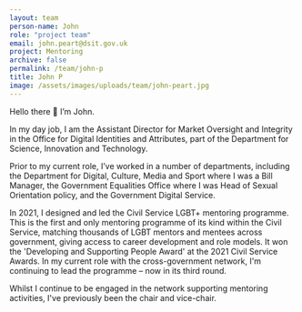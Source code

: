 ```yaml
---
layout: team
person-name: John
role: "project team"
email: john.peart@dsit.gov.uk
project: Mentoring
archive: false
permalink: /team/john-p
title: John P
image: /assets/images/uploads/team/john-peart.jpg
---
```


Hello there 👋 I’m John.

In my day job, I am the Assistant Director for Market Oversight and Integrity in the Office for Digital Identities and Attributes, part of the Department for Science, Innovation and Technology.

Prior to my current role, I’ve worked in a number of departments, including the Department for Digital, Culture, Media and Sport where I was a Bill Manager, the Government Equalities Office where I was Head of Sexual Orientation policy, and the Government Digital Service.

In 2021, I designed and led the Civil Service LGBT+ mentoring programme. This is the first and only mentoring programme of its kind within the Civil Service, matching thousands of LGBT mentors and mentees across government, giving access to career development and role models. It won the 'Developing and Supporting People Award' at the 2021 Civil Service Awards. In my current role with the cross-government network, I'm continuing to lead the programme – now in its third round.

Whilst I continue to be engaged in the network supporting mentoring activities, I've previously been the chair and vice-chair.

